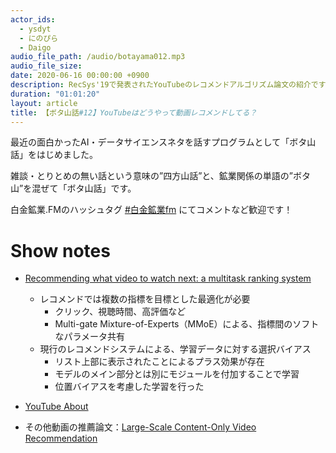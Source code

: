 ```yaml
---
actor_ids:
  - ysdyt
  - にのぴら
  - Daigo
audio_file_path: /audio/botayama012.mp3
audio_file_size:
date: 2020-06-16 00:00:00 +0900
description: RecSys'19で発表されたYouTubeのレコメンドアルゴリズム論文の紹介です
duration: "01:01:20"
layout: article
title: 【ボタ山話#12】YouTubeはどうやって動画レコメンドしてる？
---
```

最近の面白かったAI・データサイエンスネタを話すプログラムとして「ボタ山話」をはじめました。

雑談・とりとめの無い話という意味の”四方山話”と、鉱業関係の単語の”ボタ山”を混ぜて「ボタ山話」です。

白金鉱業.FMのハッシュタグ [#白金鉱業fm](https://twitter.com/search?q=%23%E7%99%BD%E9%87%91%E9%89%B1%E6%A5%ADfm&src=typed_query) にてコメントなど歓迎です！

# Show notes
- [Recommending what video to watch next: a multitask ranking system](https://dl.acm.org/doi/abs/10.1145/3298689.3346997)

  - レコメンドでは複数の指標を目標とした最適化が必要
    - クリック、視聴時間、高評価など
    - Multi-gate Mixture-of-Experts（MMoE）による、指標間のソフトなパラメータ共有
  - 現行のレコメンドシステムによる、学習データに対する選択バイアス
    - リスト上部に表示されたことによるプラス効果が存在
    - モデルのメイン部分とは別にモジュールを付加することで学習
    - 位置バイアスを考慮した学習を行った

- [YouTube About](https://www.youtube.com/about/press/)

- その他動画の推薦論文：[Large-Scale Content-Only Video Recommendation](http://openaccess.thecvf.com/content_ICCV_2017_workshops/papers/w18/Lee_Large-Scale_Content-Only_Video_ICCV_2017_paper.pdf)

  